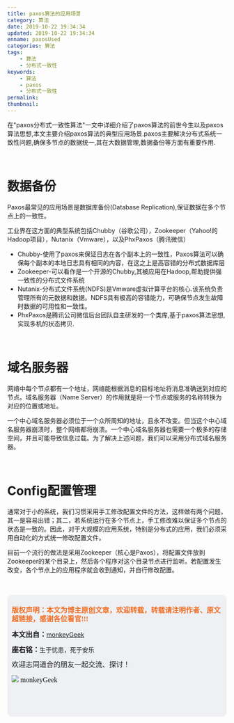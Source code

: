 ```yaml
---
title: paxos算法的应用场景
category: 算法
date: 2019-10-22 19:34:34
updated: 2019-10-22 19:34:34
enname: paxosUsed
categories: 算法
tags:
	- 算法
	- 分布式一致性
keywords:
	- 算法
	- paxos
	- 分布式一致性
permalink:
thumbnail:
---
```


在"paxos分布式一致性算法"一文中详细介绍了paxos算法的前世今生以及paxos算法思想,本文主要介绍paxos算法的典型应用场景.<!--more-->paxos主要解决分布式系统一致性问题,确保多节点的数据统一,其在大数据管理,数据备份等方面有重要作用.

</br>

# 数据备份

Paxos最常见的应用场景是数据库备份(Database Replication),保证数据在多个节点上的一致性。

工业界在这方面的典型系统包括Chubby（谷歌公司），Zookeeper（Yahoo!的Hadoop项目），Nutanix（Vmware），以及PhxPaxos（腾讯微信）

- Chubby-使用了paxos来保证日志在各个副本上的一致性，Paxos算法可以确保每个副本的本地日志具有相同的内容，在这之上是高容错的分布式数据库层
- Zookeeper-可以看作是一个开源的Chubby,其被应用在Hadoop,帮助提供强一致性的分布式文件系统
- Nutanix-分布式文件系统(NDFS)是Vmware虚拟计算平台的核心.该系统负责管理所有的元数据和数据。NDFS具有极高的容错能力，可确保节点发生故障时数据的可用性和一致性。
- PhxPaxos是腾讯公司微信后台团队自主研发的一个类库,基于paxos算法思想,实现多机的状态拷贝.

</br>

# 域名服务器

网络中每个节点都有一个地址，网络能根据消息的目标地址将消息准确送到对应的节点。域名服务器（Name Server）的作用就是将一个节点或服务的名称转换为对应的位置或地址。

一个中心域名服务器必须位于一个众所周知的地址，且永不改变。但当这个中心域名服务器崩溃时，整个网络都将崩溃。一个中心域名服务器也需要一个极多的存储空间，并且可能导致信息过载。为了解决上述问题，我们可以采用分布式域名服务器。

</br>

# Config配置管理

通常对于小的系统，我们习惯采用手工修改配置文件的方法，这样做有两个问题，其一是容易出错；其二，若系统运行在多个节点上，手工修改难以保证多个节点的状态是一致的。因此，对于大规模的应用系统，特别是分布式的应用，我们必须采用自动化的方式统一修改配置文件。

目前一个流行的做法是采用Zookeeper（核心是Paxos），将配置文件放到Zookeeper的某个目录上，然后各个程序对这个目录节点进行监听。若配置发生改变，各个节点上的应用程序就会收到通知，并自行修改配置。

</br>

</br>

<script>
var _hmt = _hmt || [];
(function() {
  var hm = document.createElement("script");
  hm.src = "https://hm.baidu.com/hm.js?2f798e6b269c8a40f12bef25d7f1876d";
  var s = document.getElementsByTagName("script")[0]; 
  s.parentNode.insertBefore(hm, s);
})();
</script>

<div style="height:260px; background-color:rgb(238,240,244); padding:10px;border-radius:10px;">
    <p style="color:#f36c21;font:bold 16px/20px 'kaiTi';">
      版权声明：本文为博主原创文章，欢迎转载，转载请注明作者、原文超链接，感谢各位看官!!!
    </p>
    <p>
      <span style="font:bold 16px/20px 'kaiTi';">本文出自：</span><a href="https://monkeyGeek369.github.io">monkeyGeek</a> 
    </p>
    <p>
      <span style="font:bold 16px/20px 'kaiTi';">座右铭：</span><span>生于忧患，死于安乐</span> 
    </p>
    <p>
      <span style="font:16px/20px 'kaiTi';">欢迎志同道合的朋友一起交流、探讨！</span> 
    </p>
    <img style="height:auto; width:auto;flot:left;" src="../../../../image/monkey64.png" /><span style="font:16px/20px 'kaiTi';flot:left;">   monkeyGeek</span>


